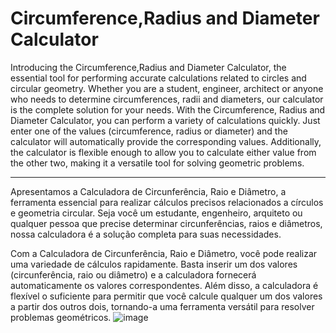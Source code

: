 # Circumference,Radius and Diameter Calculator
Introducing the Circumference,Radius and Diameter Calculator, the essential tool for performing accurate calculations related to circles and circular geometry. Whether you are a student, engineer, architect or anyone who needs to determine circumferences, radii and diameters, our calculator is the complete solution for your needs.
With the Circumference, Radius and Diameter Calculator, you can perform a variety of calculations quickly. Just enter one of the values ​​(circumference, radius or diameter) and the calculator will automatically provide the corresponding values. Additionally, the calculator is flexible enough to allow you to calculate either value from the other two, making it a versatile tool for solving geometric problems.

--------------------------------------------------------------------------------------------------------------------------------------------------------------------------------------------------
Apresentamos a Calculadora de Circunferência, Raio e Diâmetro, a ferramenta essencial para realizar cálculos precisos relacionados a círculos e geometria circular. Seja você um estudante, engenheiro, arquiteto ou qualquer pessoa que precise determinar circunferências, raios e diâmetros, nossa calculadora é a solução completa para suas necessidades.

Com a Calculadora de Circunferência, Raio e Diâmetro, você pode realizar uma variedade de cálculos rapidamente. Basta inserir um dos valores (circunferência, raio ou diâmetro) e a calculadora fornecerá automaticamente os valores correspondentes. Além disso, a calculadora é flexível o suficiente para permitir que você calcule qualquer um dos valores a partir dos outros dois, tornando-a uma ferramenta versátil para resolver problemas geométricos.
![image](https://github.com/CaioLariel/circunferencia/assets/112914813/ba3fa6c4-29e5-4f10-8730-7c63d096eee1)
